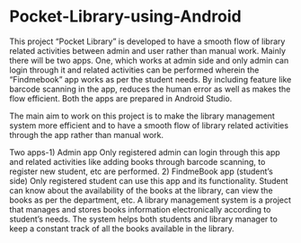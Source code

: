 # Pocket-Library-using-Android
This project “Pocket Library” is developed to have a smooth flow of library related activities between admin and user rather than manual work. Mainly there will be two apps. One, which works at admin side and only admin can login through it and related activities can be performed wherein the “Findmebook” app works as per the student needs. By including feature like barcode scanning in the app, reduces the human error as well as makes the flow efficient. Both the apps are prepared in Android Studio. 

The main aim to work on this project is to make the library management system more efficient and to have a smooth flow of library related activities through the app rather than manual work.  
 
Two apps-1) Admin app      Only registered admin can login through this app and related activities like             adding books through barcode scanning, to register new student, etc are performed.                                  2) FindmeBook app (student’s side)                      Only registered student can use this app and its functionality. Student can know about the availability of the books at the library, can view the books as per the department, etc.                   A library management system is a project that manages and stores books information electronically according to student’s needs. The system helps both students and library manager to keep a constant track of all the books available in the library.  
 
